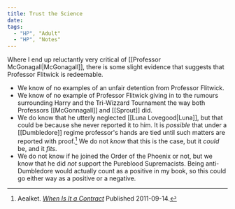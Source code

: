 ```yaml
---
title: Trust the Science
date: 
tags:
  - "HP", "Adult"
  - "HP", "Notes"
---
```


Where I end up reluctantly very critical of [[Professor
McGonagall|McGonagall]], there is some slight evidence that suggests that
Professor Flitwick is redeemable. 

* We know of no examples of an unfair detention from Professor Flitwick.
* We know of no example of Professor Flitwick giving in to the rumours
  surrounding Harry and the Tri-Wizzard Tournament the way both Professors
  [[McGonnagall]] and [[Sprout]] did. 
* We do know that he utterly neglected [[Luna Lovegood|Luna]], but that could
  be because she never reported it to him. It is *possible* that under a
  [[Dumbledore]] regime professor's hands are tied until such matters are
  reported with proof.[^20210322-3] We do not *know* that this is the case, but
  it *could* be, and it *fits*. 
* We do not know if he joined the Order of the Phoenix or not, but we know that
  he did *not* support the Pureblood Supremacists.  Being anti-Dumbledore would
  actually count as a positive in my book, so this could go either way as a
  positive or a negative.

[^20210322-3]: Aealket.
    _[When Is It a Contract](https://www.fanfiction.net/s/7382549)_ Published 2011-09-14. 


